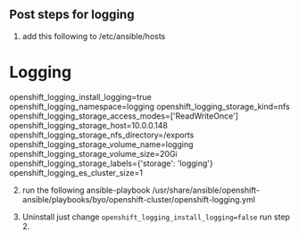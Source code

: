 ## Post steps for logging
1. add this following to /etc/ansible/hosts
# Logging
openshift_logging_install_logging=true
openshift_logging_namespace=logging
openshift_logging_storage_kind=nfs
openshift_logging_storage_access_modes=['ReadWriteOnce']
openshift_logging_storage_host=10.0.0.148
openshift_logging_storage_nfs_directory=/exports
openshift_logging_storage_volume_name=logging
openshift_logging_storage_volume_size=20Gi
openshift_logging_storage_labels={'storage': 'logging'}
openshift_logging_es_cluster_size=1

2. run the following
ansible-playbook   /usr/share/ansible/openshift-ansible/playbooks/byo/openshift-cluster/openshift-logging.yml

3. Uninstall
just change `openshift_logging_install_logging=false`
run step 2.
